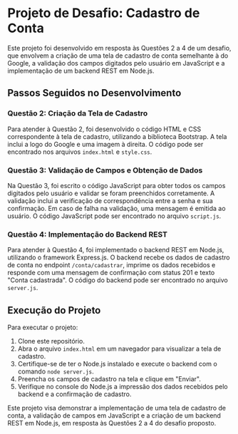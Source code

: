# Projeto de Desafio: Cadastro de Conta

Este projeto foi desenvolvido em resposta às Questões 2 a 4 de um desafio, que envolvem a criação de uma tela de cadastro de conta semelhante à do Google, a validação dos campos digitados pelo usuário em JavaScript e a implementação de um backend REST em Node.js.

## Passos Seguidos no Desenvolvimento

### Questão 2: Criação da Tela de Cadastro

Para atender à Questão 2, foi desenvolvido o código HTML e CSS correspondente à tela de cadastro, utilizando a biblioteca Bootstrap. A tela inclui a logo do Google e uma imagem à direita. O código pode ser encontrado nos arquivos `index.html` e `style.css`.

### Questão 3: Validação de Campos e Obtenção de Dados

Na Questão 3, foi escrito o código JavaScript para obter todos os campos digitados pelo usuário e validar se foram preenchidos corretamente. A validação inclui a verificação de correspondência entre a senha e sua confirmação. Em caso de falha na validação, uma mensagem é emitida ao usuário. O código JavaScript pode ser encontrado no arquivo `script.js`.

### Questão 4: Implementação do Backend REST

Para atender à Questão 4, foi implementado o backend REST em Node.js, utilizando o framework Express.js. O backend recebe os dados de cadastro de conta no endpoint `/conta/cadastrar`, imprime os dados recebidos e responde com uma mensagem de confirmação com status 201 e texto "Conta cadastrada". O código do backend pode ser encontrado no arquivo `server.js`.

## Execução do Projeto

Para executar o projeto:

1. Clone este repositório.
2. Abra o arquivo `index.html` em um navegador para visualizar a tela de cadastro.
3. Certifique-se de ter o Node.js instalado e execute o backend com o comando `node server.js`.
4. Preencha os campos de cadastro na tela e clique em "Enviar".
5. Verifique no console do Node.js a impressão dos dados recebidos pelo backend e a confirmação de cadastro.

Este projeto visa demonstrar a implementação de uma tela de cadastro de conta, a validação de campos em JavaScript e a criação de um backend REST em Node.js, em resposta às Questões 2 a 4 do desafio proposto.
